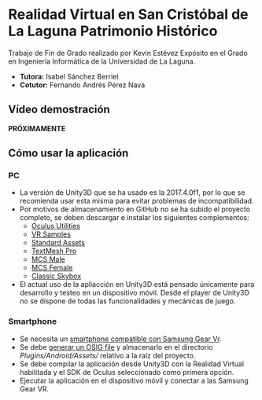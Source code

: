 # Realidad Virtual en San Cristóbal de La Laguna Patrimonio Histórico

Trabajo de Fin de Grado realizado por Kevin Estévez Expósito en el Grado en Ingeniería Informática de la Universidad de La Laguna.

* **Tutora:** Isabel Sánchez Berriel
* **Cotutor:** Fernando Andrés Pérez Nava


## Vídeo demostración

**PRÓXIMAMENTE**


## Cómo usar la aplicación

### PC

* La versión de Unity3D que se ha usado es la 2017.4.0f1, por lo que se recomienda usar esta misma para evitar problemas de incompatibilidad.
* Por motivos de almacenamiento en GitHub no se ha subido el proyecto completo, se deben descargar e instalar los siguientes complementos:
    * [Oculus Utilities](https://developer.oculus.com/downloads/package/oculus-utilities-for-unity-5/)
    * [VR Samples](https://assetstore.unity.com/packages/essentials/tutorial-projects/vr-samples-51519)
    * [Standard Assets](https://assetstore.unity.com/packages/essentials/asset-packs/standard-assets-32351)
    * [TextMesh Pro](https://assetstore.unity.com/packages/essentials/beta-projects/textmesh-pro-84126)
    * [MCS Male](https://assetstore.unity.com/packages/3d/characters/humanoids/mcs-male-45805)
    * [MCS Female](https://assetstore.unity.com/packages/3d/characters/humanoids/mcs-female-45807)
    * [Classic Skybox](https://assetstore.unity.com/packages/2d/textures-materials/sky/classic-skybox-24923)
* El actual uso de la apliacción en Unity3D está pensado únicamente para desarrollo y testeo en un dispositivo móvil. Desde el player de Unity3D no se dispone de todas las funcionalidades y mecánicas de juego.


### Smartphone

* Se necesita un [smartphone compatible con Samsung Gear Vr](https://www.samsung.com/latin/wearables/gear-vr-2017/).
* Se debe [generar un OSIG file](https://dashboard.oculus.com/tools/osig-generator/) y almacenarlo en el directorio *Plugins/Android/Assets/* relativo a la raíz del proyecto.
* Se debe compilar la aplicación desde Unity3D con la Realidad Virtual habilitada y el SDK de Oculus seleccionado como primera opción.
* Ejecutar la aplicación en el dispositivo móvil y conectar a las Samsung Gear VR.
